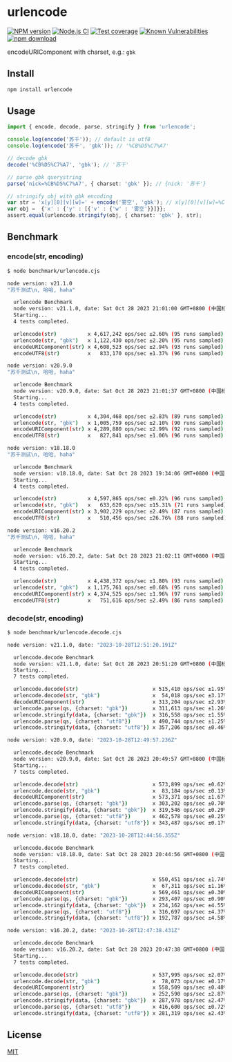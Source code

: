 # urlencode

[![NPM version][npm-image]][npm-url]
[![Node.js CI](https://github.com/node-modules/urlencode/actions/workflows/nodejs.yml/badge.svg)](https://github.com/node-modules/urllib/actions/workflows/nodejs.yml)
[![Test coverage][codecov-image]][codecov-url]
[![Known Vulnerabilities][snyk-image]][snyk-url]
[![npm download][download-image]][download-url]

[npm-image]: https://img.shields.io/npm/v/urlencode.svg?style=flat-square
[npm-url]: https://npmjs.org/package/urlencode
[codecov-image]: https://codecov.io/gh/node-modules/urlencode/branch/master/graph/badge.svg
[codecov-url]: https://codecov.io/gh/node-modules/urlencode
[snyk-image]: https://snyk.io/test/npm/urlencode/badge.svg?style=flat-square
[snyk-url]: https://snyk.io/test/npm/urlencode
[download-image]: https://img.shields.io/npm/dm/urlencode.svg?style=flat-square
[download-url]: https://npmjs.org/package/urlencode

encodeURIComponent with charset, e.g.: `gbk`

## Install

```bash
npm install urlencode
```

## Usage

```ts
import { encode, decode, parse, stringify } from 'urlencode';

console.log(encode('苏千')); // default is utf8
console.log(encode('苏千', 'gbk')); // '%CB%D5%C7%A7'

// decode gbk
decode('%CB%D5%C7%A7', 'gbk'); // '苏千'

// parse gbk querystring
parse('nick=%CB%D5%C7%A7', { charset: 'gbk' }); // {nick: '苏千'}

// stringify obj with gbk encoding
var str = 'x[y][0][v][w]=' + encode('雾空', 'gbk'); // x[y][0][v][w]=%CE%ED%BF%D5
var obj =  {'x' : {'y' : [{'v' : {'w' : '雾空'}}]}};
assert.equal(urlencode.stringify(obj, { charset: 'gbk' }, str);
```

## Benchmark

### encode(str, encoding)

```bash
$ node benchmark/urlencode.cjs

node version: v21.1.0
"苏千测试\n, 哈哈, haha"

  urlencode Benchmark
  node version: v21.1.0, date: Sat Oct 28 2023 21:01:00 GMT+0800 (中国标准时间)
  Starting...
  4 tests completed.

  urlencode(str)          x 4,617,242 ops/sec ±2.60% (95 runs sampled)
  urlencode(str, "gbk")   x 1,122,430 ops/sec ±2.20% (95 runs sampled)
  encodeURIComponent(str) x 4,608,523 ops/sec ±2.94% (93 runs sampled)
  encodeUTF8(str)         x   833,170 ops/sec ±1.37% (96 runs sampled)

node version: v20.9.0
"苏千测试\n, 哈哈, haha"

  urlencode Benchmark
  node version: v20.9.0, date: Sat Oct 28 2023 21:01:37 GMT+0800 (中国标准时间)
  Starting...
  4 tests completed.

  urlencode(str)          x 4,304,468 ops/sec ±2.83% (89 runs sampled)
  urlencode(str, "gbk")   x 1,005,759 ops/sec ±2.10% (90 runs sampled)
  encodeURIComponent(str) x 4,289,880 ops/sec ±2.99% (92 runs sampled)
  encodeUTF8(str)         x   827,841 ops/sec ±1.06% (96 runs sampled)

node version: v18.18.0
"苏千测试\n, 哈哈, haha"

  urlencode Benchmark
  node version: v18.18.0, date: Sat Oct 28 2023 19:34:06 GMT+0800 (中国标准时间)
  Starting...
  4 tests completed.

  urlencode(str)          x 4,597,865 ops/sec ±0.22% (96 runs sampled)
  urlencode(str, "gbk")   x   633,620 ops/sec ±15.31% (71 runs sampled)
  encodeURIComponent(str) x 3,902,229 ops/sec ±2.49% (87 runs sampled)
  encodeUTF8(str)         x   510,456 ops/sec ±26.76% (88 runs sampled)

node version: v16.20.2
"苏千测试\n, 哈哈, haha"

  urlencode Benchmark
  node version: v16.20.2, date: Sat Oct 28 2023 21:02:11 GMT+0800 (中国标准时间)
  Starting...
  4 tests completed.

  urlencode(str)          x 4,438,372 ops/sec ±1.80% (93 runs sampled)
  urlencode(str, "gbk")   x 1,175,761 ops/sec ±0.68% (95 runs sampled)
  encodeURIComponent(str) x 4,374,525 ops/sec ±1.96% (97 runs sampled)
  encodeUTF8(str)         x   751,616 ops/sec ±2.49% (86 runs sampled)

```

### decode(str, encoding)

```bash
$ node benchmark/urlencode.decode.cjs

node version: v21.1.0, date: "2023-10-28T12:51:20.191Z"

  urlencode.decode Benchmark
  node version: v21.1.0, date: Sat Oct 28 2023 20:51:20 GMT+0800 (中国标准时间)
  Starting...
  7 tests completed.

  urlencode.decode(str)                        x 515,410 ops/sec ±1.95% (91 runs sampled)
  urlencode.decode(str, "gbk")                 x  54,018 ops/sec ±3.17% (78 runs sampled)
  decodeURIComponent(str)                      x 313,204 ops/sec ±2.93% (78 runs sampled)
  urlencode.parse(qs, {charset: "gbk"})        x 311,613 ops/sec ±1.26% (95 runs sampled)
  urlencode.stringify(data, {charset: "gbk"})  x 316,558 ops/sec ±1.55% (93 runs sampled)
  urlencode.parse(qs, {charset: "utf8"})       x 490,744 ops/sec ±1.25% (94 runs sampled)
  urlencode.stringify(data, {charset: "utf8"}) x 357,206 ops/sec ±0.46% (97 runs sampled)

node version: v20.9.0, date: "2023-10-28T12:49:57.236Z"

  urlencode.decode Benchmark
  node version: v20.9.0, date: Sat Oct 28 2023 20:49:57 GMT+0800 (中国标准时间)
  Starting...
  7 tests completed.

  urlencode.decode(str)                        x 573,899 ops/sec ±0.62% (95 runs sampled)
  urlencode.decode(str, "gbk")                 x  83,184 ops/sec ±0.13% (100 runs sampled)
  decodeURIComponent(str)                      x 573,371 ops/sec ±1.67% (93 runs sampled)
  urlencode.parse(qs, {charset: "gbk"})        x 303,202 ops/sec ±0.70% (100 runs sampled)
  urlencode.stringify(data, {charset: "gbk"})  x 319,546 ops/sec ±0.29% (99 runs sampled)
  urlencode.parse(qs, {charset: "utf8"})       x 462,578 ops/sec ±0.25% (98 runs sampled)
  urlencode.stringify(data, {charset: "utf8"}) x 343,487 ops/sec ±0.17% (100 runs sampled)

node version: v18.18.0, date: "2023-10-28T12:44:56.355Z"

  urlencode.decode Benchmark
  node version: v18.18.0, date: Sat Oct 28 2023 20:44:56 GMT+0800 (中国标准时间)
  Starting...
  7 tests completed.

  urlencode.decode(str)                        x 550,451 ops/sec ±1.74% (98 runs sampled)
  urlencode.decode(str, "gbk")                 x  67,311 ops/sec ±1.16% (96 runs sampled)
  decodeURIComponent(str)                      x 569,461 ops/sec ±0.30% (93 runs sampled)
  urlencode.parse(qs, {charset: "gbk"})        x 293,407 ops/sec ±0.90% (97 runs sampled)
  urlencode.stringify(data, {charset: "gbk"})  x 234,162 ops/sec ±4.55% (75 runs sampled)
  urlencode.parse(qs, {charset: "utf8"})       x 316,697 ops/sec ±4.37% (78 runs sampled)
  urlencode.stringify(data, {charset: "utf8"}) x 192,787 ops/sec ±4.58% (80 runs sampled)

node version: v16.20.2, date: "2023-10-28T12:47:38.431Z"

  urlencode.decode Benchmark
  node version: v16.20.2, date: Sat Oct 28 2023 20:47:38 GMT+0800 (中国标准时间)
  Starting...
  7 tests completed.

  urlencode.decode(str)                        x 537,995 ops/sec ±2.07% (96 runs sampled)
  urlencode.decode(str, "gbk")                 x  78,073 ops/sec ±0.17% (99 runs sampled)
  decodeURIComponent(str)                      x 558,509 ops/sec ±0.48% (96 runs sampled)
  urlencode.parse(qs, {charset: "gbk"})        x 252,590 ops/sec ±2.87% (90 runs sampled)
  urlencode.stringify(data, {charset: "gbk"})  x 287,978 ops/sec ±2.47% (92 runs sampled)
  urlencode.parse(qs, {charset: "utf8"})       x 416,600 ops/sec ±0.72% (93 runs sampled)
  urlencode.stringify(data, {charset: "utf8"}) x 281,319 ops/sec ±2.43% (85 runs sampled)

```

## License

[MIT](LICENSE.txt)
